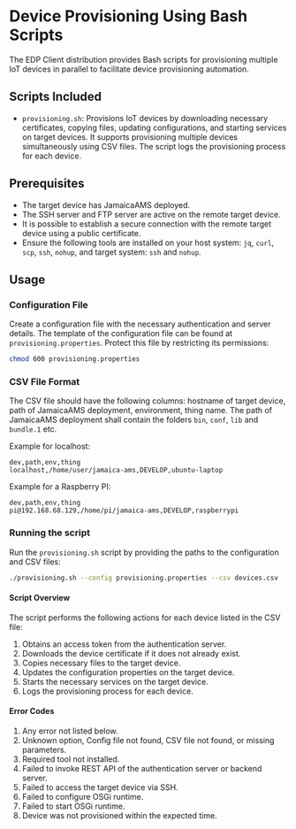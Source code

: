 # Device Provisioning Using Bash Scripts

The EDP Client distribution provides Bash scripts for provisioning multiple IoT devices in parallel to facilitate device provisioning automation.

## Scripts Included

- `provisioning.sh`: Provisions IoT devices by downloading necessary certificates, copying files, updating configurations, and starting services on target devices. It supports provisioning multiple devices simultaneously using CSV files. The script logs the provisioning process for each device.

## Prerequisites

- The target device has JamaicaAMS deployed.
- The SSH server and FTP server are active on the remote target device.
- It is possible to establish a secure connection with the remote target device using a public certificate.
- Ensure the following tools are installed on your host system: `jq`, `curl`, `scp`, `ssh`, `nohup`, and target system: `ssh` and `nohup`.

## Usage

### Configuration File

Create a configuration file with the necessary authentication and server details. The template of the configuration file can be found at `provisioning.properties`. Protect this file by restricting its permissions:

```bash
chmod 600 provisioning.properties
```
### CSV File Format

The CSV file should have the following columns: hostname of target device, path of JamaicaAMS deployment, environment, thing name. The path of JamaicaAMS deployment shall contain the folders `bin`, `conf`, `lib` and `bundle.1` etc.

Example for localhost:

```csv
dev,path,env,thing
localhost,/home/user/jamaica-ams,DEVELOP,ubuntu-laptop
```

Example for a Raspberry PI:
```csv
dev,path,env,thing
pi@192.168.68.129,/home/pi/jamaica-ams,DEVELOP,raspberrypi
```
### Running the script

Run the `provisioning.sh` script by providing the paths to the configuration and CSV files:

```bash
./provisioning.sh --config provisioning.properties --csv devices.csv
```

#### Script Overview

The script performs the following actions for each device listed in the CSV file:

1. Obtains an access token from the authentication server.
2. Downloads the device certificate if it does not already exist.
3. Copies necessary files to the target device.
4. Updates the configuration properties on the target device.
5. Starts the necessary services on the target device.
6. Logs the provisioning process for each device.

#### Error Codes

1. Any error not listed below.
2. Unknown option, Config file not found, CSV file not found, or missing parameters.
3. Required tool not installed.
4. Failed to invoke REST API of the authentication server or backend server.
5. Failed to access the target device via SSH.
6. Failed to configure OSGi runtime.
7. Failed to start OSGi runtime.
8. Device was not provisioned within the expected time.
